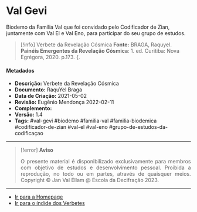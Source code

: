 # Val Gevi


Biodemo da Família Val que foi convidado pelo Codificador de Zian, juntamente com Val El e Val Eno, para participar do seu grupo de estudos.

> [!info] Verbete da Revelação Cósmica
> **Fonte:** BRAGA, Raquyel. **Painéis Emergentes da Revelação Cósmica**: 1. ed. Curitiba: Nova Egrégora, 2020. p.173. {.

#### Metadados

- **Descrição:** Verbete da Revelação Cósmica
- **Documento:** RaquYel Braga
- **Data de Criação:** 2021-05-02
- **Revisão:** Eugênio Mendonça 2022-02-11
- **Complemento:** 
- **Versão:** 1.4
- **Tags:** #val-gevi #biodemo #familia-val #familia-biodemica #codificador-de-zian #val-el #val-eno #grupo-de-estudos-da-codificaçao 

---
> [!error] **Aviso**
> <p align="justify">O presente material é disponibilizado exclusivamente para membros com objetivo de estudos e desenvolvimento pessoal. Proibida a reprodução, no todo ou em partes, através de quaisquer meios. Copyright © Jan Val Ellam @ Escola da Decifração 2023. </p>

---
- [Ir para a Homepage](Homepage.canvas)
- [Ir para o índide dos Verbetes](ÍNDIDE%20GERAL%20DOS%20VERBETES.canvas)
